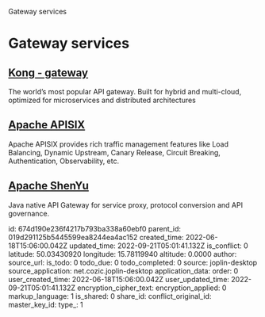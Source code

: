 Gateway services

# Gateway services

## [**Kong** - gateway](https://konghq.com/kong)
The world’s most popular API gateway. Built for hybrid and multi-cloud, optimized for microservices and distributed architectures

## [**Apache APISIX**](https://apisix.apache.org/)
Apache APISIX provides rich traffic management features like Load Balancing, Dynamic Upstream, Canary Release, Circuit Breaking, Authentication, Observability, etc.

## [**Apache ShenYu**](https://shenyu.apache.org/)
Java native API Gateway for service proxy, protocol conversion and API governance.

id: 674d190e236f4217b793ba338a60ebf0
parent_id: 019d291125b5445599ea8244ea4ac152
created_time: 2022-06-18T15:06:00.042Z
updated_time: 2022-09-21T05:01:41.132Z
is_conflict: 0
latitude: 50.03430920
longitude: 15.78119940
altitude: 0.0000
author: 
source_url: 
is_todo: 0
todo_due: 0
todo_completed: 0
source: joplin-desktop
source_application: net.cozic.joplin-desktop
application_data: 
order: 0
user_created_time: 2022-06-18T15:06:00.042Z
user_updated_time: 2022-09-21T05:01:41.132Z
encryption_cipher_text: 
encryption_applied: 0
markup_language: 1
is_shared: 0
share_id: 
conflict_original_id: 
master_key_id: 
type_: 1